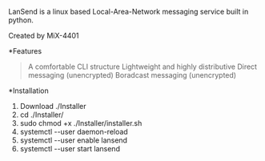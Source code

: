 LanSend is a linux based Local-Area-Network messaging service built in python. 

Created by MiX-4401

*Features
 > A comfortable CLI structure
 > Lightweight and highly distributive
 > Direct messaging (unencrypted)
 > Boradcast messaging (unencrypted)

*Installation
 1) Download ./Installer
 2) cd ./Installer/
 3) sudo chmod +x ./Installer/installer.sh
 4) systemctl --user daemon-reload
 5) systemctl --user enable lansend
 6) systemctl --user start lansend 
